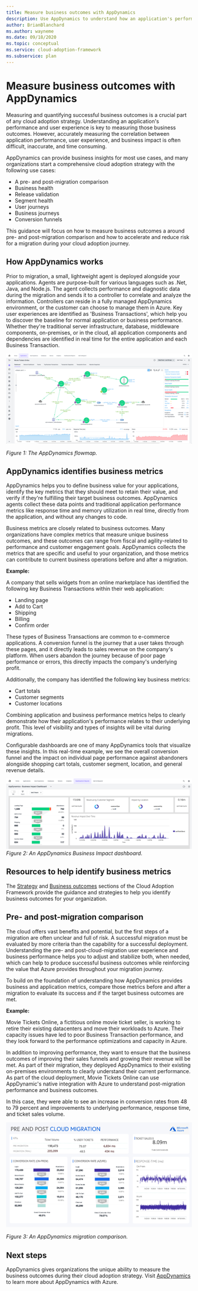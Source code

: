 ```yaml
---
title: Measure business outcomes with AppDynamics
description: Use AppDynamics to understand how an application's performance and user experience impact business outcomes.
author: BrianBlanchard
ms.author: wayneme
ms.date: 09/18/2020
ms.topic: conceptual
ms.service: cloud-adoption-framework
ms.subservice: plan
---
```


# Measure business outcomes with AppDynamics

Measuring and quantifying successful business outcomes is a crucial part of any cloud adoption strategy. Understanding an application's performance and user experience is key to measuring those business outcomes. However, accurately measuring the correlation between application performance, user experience, and business impact is often difficult, inaccurate, and time consuming.

AppDynamics can provide business insights for most use cases, and many organizations start a comprehensive cloud adoption strategy with the following use cases:

- A pre- and post-migration comparison
- Business health
- Release validation
- Segment health
- User journeys
- Business journeys
- Conversion funnels

This guidance will focus on how to measure business outcomes a around pre- and post-migration comparison and how to accelerate and reduce risk for a migration during your cloud adoption journey.

## How AppDynamics works

Prior to migration, a small, lightweight agent is deployed alongside your applications. Agents are purpose-built for various languages such as .Net, Java, and Node.js. The agent collects performance and diagnostic data during the migration and sends it to a controller to correlate and analyze the information. Controllers can reside in a fully managed AppDynamics environment, or the customer can choose to manage them in Azure. Key user experiences are identified as 'Business Transactions', which help you to discover the baseline for normal application or business performance. Whether they're traditional server infrastructure, database, middleware components, on-premises, or in the cloud, all application components and dependencies are identified in real time for the entire application and each Business Transaction.

![An AppDynamics flowmap](./media/appdynamics_flowmap.jpg)

_Figure 1: The AppDynamics flowmap._

## AppDynamics identifies business metrics

AppDynamics helps you to define business value for your applications, identify the key metrics that they should meet to retain their value, and verify if they're fulfilling their target business outcomes. AppDynamics agents collect these data points and traditional application performance metrics like response time and memory utilization in real time, directly from the application, and without any changes to code.  

Business metrics are closely related to business outcomes. Many organizations have complex metrics that measure unique business outcomes, and these outcomes can range from fiscal and agility-related to performance and customer engagement goals. AppDynamics collects the metrics that are specific and useful to your organization, and those metrics can contribute to current business operations before and after a migration.

**Example:**

A company that sells widgets from an online marketplace has identified the following key Business Transactions within their web application:

- Landing page
- Add to Cart
- Shipping
- Billing
- Confirm order

These types of Business Transactions are common to e-commerce applications. A conversion funnel is the journey that a user takes through these pages, and it directly leads to sales revenue on the company's platform. When users abandon the journey because of poor page performance or errors, this directly impacts the company's underlying profit.

Additionally, the company has identified the following key business metrics:

- Cart totals
- Customer segments
- Customer locations

Combining application and business performance metrics helps to clearly demonstrate how their application's performance relates to their underlying profit. This level of visibility and types of insights will be vital during migrations.  

Configurable dashboards are one of many AppDynamics tools that visualize these insights. In this real-time example, we see the overall conversion funnel and the impact on individual page performance against abandoners alongside shopping cart totals, customer segment, location, and general revenue details.

![An AppDynamics Business Impact dashboard](./media/appdynamics_businessimpact_dashboard.jpg)
_Figure 2: An AppDynamics Business Impact dashboard._

## Resources to help identify business metrics

The [Strategy](../../strategy/index.md) and [Business outcomes](../../business-outcomes/index.md) sections of the Cloud Adoption Framework provide the guidance and strategies to help you identify business outcomes for your organization.

## Pre- and post-migration comparison

The cloud offers vast benefits and potential, but the first steps of a migration are often unclear and full of risk. A successful migration must be evaluated by more criteria than the capability for a successful deployment. Understanding the pre- and post-cloud-migration user experience and business performance helps you to adjust and stabilize both, when needed, which can help to produce successful business outcomes while reinforcing the value that Azure provides throughout your migration journey.

To build on the foundation of understanding how AppDynamics provides business and application metrics, compare those metrics before and after a migration to evaluate its success and if the target business outcomes are met.

**Example:**

Movie Tickets Online, a fictitious online movie ticket seller, is working to retire their existing datacenters and move their workloads to Azure. Their capacity issues have led to poor Business Transaction performance, and they look forward to the performance optimizations and capacity in Azure.

In addition to improving performance, they want to ensure that the business outcomes of improving their sales funnels and growing their revenue will be met. As part of their migration, they deployed AppDynamics to their existing on-premises environments to clearly understand their current performance. As part of the cloud deployment, Movie Tickets Online can use AppDynamic's native integration with Azure to understand post-migration performance and business outcomes.

In this case, they were able to see an increase in conversion rates from 48 to 79 percent and improvements to underlying performance, response time, and ticket sales volume.  

![An AppDynamics migration comparison](./media/appdynamics_migration_comparison.jpg)

_Figure 3: An AppDynamics migration comparison._

## Next steps

AppDynamics gives organizations the unique ability to measure the business outcomes during their cloud adoption strategy. Visit [AppDynamics](https://www.appdynamics.com/solutions/cloud/cloud-monitoring/microsoft-azure) to learn more about AppDynamics with Azure.